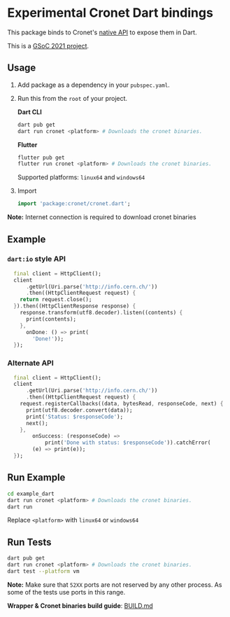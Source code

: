 # Experimental Cronet Dart bindings

This package binds to Cronet's [native API](https://chromium.googlesource.com/chromium/src/+/master/components/cronet/native/test_instructions.md) to expose them in Dart.

This is a [GSoC 2021 project](https://summerofcode.withgoogle.com/projects/#4757095741652992).

## Usage

1. Add package as a dependency in your `pubspec.yaml`.

2. Run this from the `root` of your project.

   **Dart CLI**

   ```bash
   dart pub get
   dart run cronet <platform> # Downloads the cronet binaries.
   ```

   **Flutter**

   ```bash
   flutter pub get
   flutter run cronet <platform> # Downloads the cronet binaries.
   ```

   Supported platforms: `linux64` and `windows64`

3. Import

   ```dart
   import 'package:cronet/cronet.dart';
   ```

**Note:** Internet connection is required to download cronet binaries

## Example

### `dart:io` style API

```dart
  final client = HttpClient();
  client
      .getUrl(Uri.parse('http://info.cern.ch/'))
      .then((HttpClientRequest request) {
    return request.close();
  }).then((HttpClientResponse response) {
    response.transform(utf8.decoder).listen((contents) {
      print(contents);
    },
      onDone: () => print(
        'Done!'));
  });
```

### Alternate API

```dart
  final client = HttpClient();
  client
      .getUrl(Uri.parse('http://info.cern.ch/'))
      .then((HttpClientRequest request) {
    request.registerCallbacks((data, bytesRead, responseCode, next) {
      print(utf8.decoder.convert(data));
      print('Status: $responseCode');
      next();
    },
        onSuccess: (responseCode) =>
            print('Done with status: $responseCode')).catchError(
        (e) => print(e));
  });
```

## Run Example

```bash
cd example_dart
dart run cronet <platform> # Downloads the cronet binaries.
dart run
```

Replace `<platform>` with `linux64` or `windows64`

## Run Tests

```bash
dart pub get
dart run cronet <platform> # Downloads the cronet binaries.
dart test --platform vm
```

**Note:** Make sure that `52XX` ports are not reserved by any other process.
As some of the tests use ports in this range.

**Wrapper & Cronet binaries build guide**: [BUILD.md](lib/src/native/wrapper/BUILD.md)
